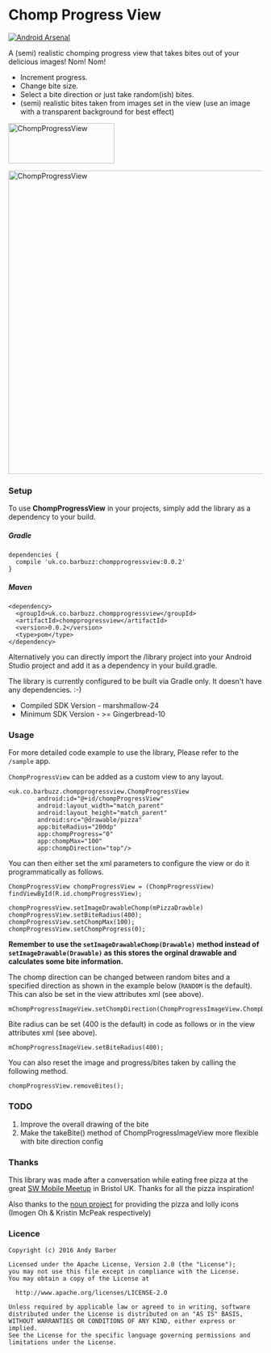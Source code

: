 # Chomp Progress View 

[![Android Arsenal](https://img.shields.io/badge/Android%20Arsenal-ChompProgressView-green.svg?style=true)](https://android-arsenal.com/details/1/4249)

A (semi) realistic chomping progress view that takes bites out of your delicious images! Nom! Nom!

* Increment progress.
* Change bite size.
* Select a bite direction or just take random(ish) bites.  
* (semi) realistic bites taken from images set in the view (use an image with a transparent background for best effect)

<p>
<a href="https://play.google.com/store/apps/details?id=uk.co.barbuzz.chompprogressview.sample"><img src="https://github.com/andyb129/ChompProgressView/blob/master/screenshots%2Fgoogle_play_badge.png" height="80" width="210" alt="ChompProgressView"/></a>
</p>
<p>
<img src="https://github.com/andyb129/ChompProgressView/blob/master/screenshots%2Fchomp_progress_anim.gif" height="600" alt="ChompProgressView"/>
</p>
  
<!--![optional caption text](screenshots/chomp_progress_anim.gif)-->

### Setup
To use **ChompProgressView** in your projects, simply add the library as a dependency to your build.

##### Gradle
```
dependencies {
  compile 'uk.co.barbuzz:chompprogressview:0.0.2'
}
```

##### Maven
```
<dependency>
  <groupId>uk.co.barbuzz.chompprogressview</groupId>
  <artifactId>chompprogressview</artifactId>
  <version>0.0.2</version>
  <type>pom</type>
</dependency>
```

Alternatively you can directly import the /library project into your Android Studio project and add it as a dependency in your build.gradle.

The library is currently configured to be built via Gradle only. It doesn't have any dependencies. :-)

* Compiled SDK Version      - marshmallow-24
* Minimum SDK Version       - >= Gingerbread-10

### Usage
For more detailed code example to use the library, Please refer to the `/sample` app.

`ChompProgressView` can be added as a custom view to any layout.

```
<uk.co.barbuzz.chompprogressview.ChompProgressView
        android:id="@+id/chompProgressView"
        android:layout_width="match_parent"
        android:layout_height="match_parent"
        android:src="@drawable/pizza"
        app:biteRadius="200dp"
        app:chompProgress="0"
        app:chompMax="100"
        app:chompDirection="top"/>
```

You can then either set the xml parameters to configure the view or do it programmatically as follows.
```
ChompProgressView chompProgressView = (ChompProgressView) findViewById(R.id.chompProgressView);

chompProgressView.setImageDrawableChomp(mPizzaDrawble)
chompProgressView.setBiteRadius(400);
chompProgressView.setChompMax(100);
chompProgressView.setChompProgress(0);
```
**Remember to use the ```setImageDrawableChomp(Drawable)``` method instead of ```setImageDrawable(Drawable)``` as this stores the orginal drawable and calculates some bite information.**

The chomp direction can be changed between random bites and a specified direction as shown in the example below (```RANDOM``` is the default). This can also be set in the view attributes xml (see above).
```
mChompProgressImageView.setChompDirection(ChompProgressImageView.ChompDirection.TOP);
```

Bite radius can be set (400 is the default) in code as follows or in the view attributes xml (see above).
```
mChompProgressImageView.setBiteRadius(400);
```

You can also reset the image and progress/bites taken by calling the following method.
```
chompProgressView.removeBites();
```

### TODO
1. Improve the overall drawing of the bite
2. Make the takeBite() method of ChompProgressImageView more flexible with bite direction config

### Thanks

This library was made after a conversation while eating free pizza at the great <a href="https://www.meetup.com/swmobile/">SW Mobile Meetup</a> in Bristol UK.  Thanks for all the pizza inspiration! 

Also thanks to the <a href="https://thenounproject.com">noun project</a> for providing the pizza and lolly icons (Imogen Oh & Kristin McPeak respectively)

### Licence
```
Copyright (c) 2016 Andy Barber

Licensed under the Apache License, Version 2.0 (the "License");
you may not use this file except in compliance with the License.
You may obtain a copy of the License at

  http://www.apache.org/licenses/LICENSE-2.0

Unless required by applicable law or agreed to in writing, software
distributed under the License is distributed on an "AS IS" BASIS,
WITHOUT WARRANTIES OR CONDITIONS OF ANY KIND, either express or implied.
See the License for the specific language governing permissions and
limitations under the License.
```
